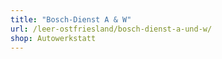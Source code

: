 ```yaml
---
title: "Bosch-Dienst A & W"
url: /leer-ostfriesland/bosch-dienst-a-und-w/
shop: Autowerkstatt
---
```

